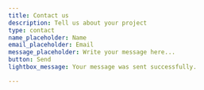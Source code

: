 ```yaml
---
title: Contact us
description: Tell us about your project
type: contact
name_placeholder: Name
email_placeholder: Email
message_placeholder: Write your message here...
button: Send
lightbox_message: Your message was sent successfully.

---
```

